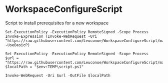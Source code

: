 # WorkspaceConfigureScript
Script to install prerequisites for a new workspace

```
Set-ExecutionPolicy -ExecutionPolicy RemoteSigned -Scope Process
Invoke-Expression (Invoke-WebRequest -Uri "https://raw.githubusercontent.com/Leuconoe/WorkspaceConfigureScript/main/WorkspaceConfigureScript.ps1" -UseBasicP)
```


```
Set-ExecutionPolicy -ExecutionPolicy RemoteSigned -Scope Process
$url = "https://raw.githubusercontent.com/Leuconoe/WorkspaceConfigureScript/main/WorkspaceConfigureScript.ps1"
$localPath = "$env:TEMP\script.ps1"

Invoke-WebRequest -Uri $url -OutFile $localPath
```
